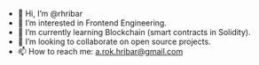 - 👋 Hi, I’m @rhribar
- 👀 I’m interested in Frontend Engineering.
- 🌱 I’m currently learning Blockchain (smart contracts in Solidity).
- 💞️ I’m looking to collaborate on open source projects.
- 📫 How to reach me: a.rok.hribar@gmail.com

<!---
rhribar/rhribar is a ✨ special ✨ repository because its `README.md` (this file) appears on your GitHub profile.
You can click the Preview link to take a look at your changes.
--->
